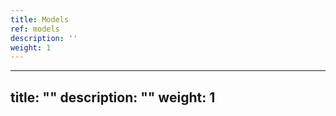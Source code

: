 ```yaml
---
title: Models
ref: models
description: ''
weight: 1
---
```

---
title: ""
description: ""
weight: 1
---